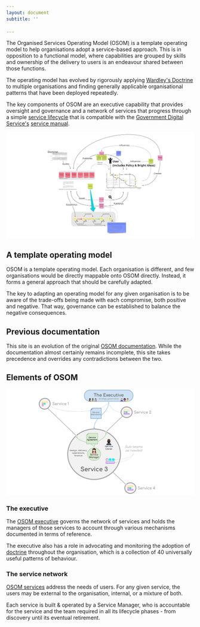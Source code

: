 ```yaml
---
layout: document
subtitle: ''

---
```

The Organised Services Operating Model (OSOM) is a template operating model to help organisations adopt a service-based approach. This is in opposition to a functional model, where capabilities are grouped by skills and ownership of the delivery to users is an endeavour shared between those functions.

The operating model has evolved by rigorously applying [Wardley's Doctrine](/doctrine) to multiple organisations and finding generally applicable organisational patterns that have been deployed repeatedly.

The key components of OSOM are an executive capability that provides oversight and governance and a network of services that progress through a simple [service lifecycle](/lifecycle) that is compatible with the [Government Digital Service's](https://www.gov.uk/government/organisations/government-digital-service) [service manual](https://www.gov.uk/service-manual).

[![a diagram showing an overview of the various parts of OSOM](/assets/img/opmodel-overview.jpg "OSOM Oviewview")](/assets/img/opmodel-overview.jpg "Operating model overview diagram")

## A template operating model

OSOM is a template operating model. Each organisation is different, and few organisations would be directly mappable onto OSOM directly. Instead, it forms a general approach that should be carefully adapted.

The key to adapting an operating model for any given organisation is to be aware of the trade-offs being made with each compromise, both positive and negative. That way, governance can be established to balance the negative consequences.

## Previous documentation

This site is an evolution of the original [OSOM documentation](http://stance.consulting/osom/). While the documentation almost certainly remains incomplete, this site takes precedence and overrides any contradictions between the two.

## Elements of OSOM

![](/assets/img/osom-overview.svg)

### The executive

The [OSOM executive](/executive) governs the network of services and holds the managers of those services to account through various mechanisms documented in terms of reference.

The executive also has a role in advocating and monitoring the adoption of [doctrine](/doctrine) throughout the organisation, which is a collection of 40 universally useful patterns of behaviour.

### The service network

[OSOM services](/services/) address the needs of users. For any given service, the users may be external to the organisation, internal, or a mixture of both.

Each service is built & operated by a Service Manager, who is accountable for the service and the team required in all its lifecycle phases - from discovery until its eventual retirement.